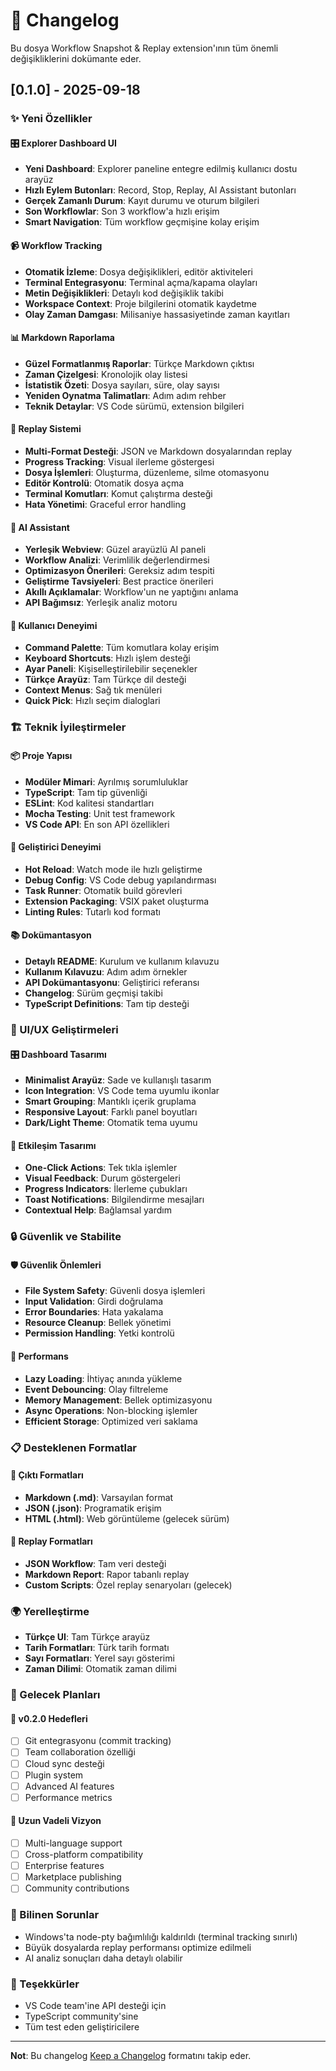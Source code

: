 # 📝 Changelog

Bu dosya Workflow Snapshot & Replay extension'ının tüm önemli değişikliklerini dokümante eder.

## [0.1.0] - 2025-09-18

### ✨ Yeni Özellikler

#### 🎛️ Explorer Dashboard UI
- **Yeni Dashboard**: Explorer paneline entegre edilmiş kullanıcı dostu arayüz
- **Hızlı Eylem Butonları**: Record, Stop, Replay, AI Assistant butonları
- **Gerçek Zamanlı Durum**: Kayıt durumu ve oturum bilgileri
- **Son Workflowlar**: Son 3 workflow'a hızlı erişim
- **Smart Navigation**: Tüm workflow geçmişine kolay erişim

#### 📹 Workflow Tracking
- **Otomatik İzleme**: Dosya değişiklikleri, editör aktiviteleri
- **Terminal Entegrasyonu**: Terminal açma/kapama olayları
- **Metin Değişiklikleri**: Detaylı kod değişiklik takibi
- **Workspace Context**: Proje bilgilerini otomatik kaydetme
- **Olay Zaman Damgası**: Milisaniye hassasiyetinde zaman kayıtları

#### 📊 Markdown Raporlama
- **Güzel Formatlanmış Raporlar**: Türkçe Markdown çıktısı
- **Zaman Çizelgesi**: Kronolojik olay listesi
- **İstatistik Özeti**: Dosya sayıları, süre, olay sayısı
- **Yeniden Oynatma Talimatları**: Adım adım rehber
- **Teknik Detaylar**: VS Code sürümü, extension bilgileri

#### 🔄 Replay Sistemi
- **Multi-Format Desteği**: JSON ve Markdown dosyalarından replay
- **Progress Tracking**: Visual ilerleme göstergesi
- **Dosya İşlemleri**: Oluşturma, düzenleme, silme otomasyonu
- **Editör Kontrolü**: Otomatik dosya açma
- **Terminal Komutları**: Komut çalıştırma desteği
- **Hata Yönetimi**: Graceful error handling

#### 🤖 AI Assistant
- **Yerleşik Webview**: Güzel arayüzlü AI paneli
- **Workflow Analizi**: Verimlilik değerlendirmesi
- **Optimizasyon Önerileri**: Gereksiz adım tespiti
- **Geliştirme Tavsiyeleri**: Best practice önerileri
- **Akıllı Açıklamalar**: Workflow'un ne yaptığını anlama
- **API Bağımsız**: Yerleşik analiz motoru

#### 🎯 Kullanıcı Deneyimi
- **Command Palette**: Tüm komutlara kolay erişim
- **Keyboard Shortcuts**: Hızlı işlem desteği
- **Ayar Paneli**: Kişiselleştirilebilir seçenekler
- **Türkçe Arayüz**: Tam Türkçe dil desteği
- **Context Menus**: Sağ tık menüleri
- **Quick Pick**: Hızlı seçim dialoglari

### 🏗️ Teknik İyileştirmeler

#### 📦 Proje Yapısı
- **Modüler Mimari**: Ayrılmış sorumluluklar
- **TypeScript**: Tam tip güvenliği
- **ESLint**: Kod kalitesi standartları
- **Mocha Testing**: Unit test framework
- **VS Code API**: En son API özellikleri

#### 🔧 Geliştirici Deneyimi
- **Hot Reload**: Watch mode ile hızlı geliştirme
- **Debug Config**: VS Code debug yapılandırması
- **Task Runner**: Otomatik build görevleri
- **Extension Packaging**: VSIX paket oluşturma
- **Linting Rules**: Tutarlı kod formatı

#### 📚 Dokümantasyon
- **Detaylı README**: Kurulum ve kullanım kılavuzu
- **Kullanım Kılavuzu**: Adım adım örnekler
- **API Dokümantasyonu**: Geliştirici referansı
- **Changelog**: Sürüm geçmişi takibi
- **TypeScript Definitions**: Tam tip desteği

### 🎨 UI/UX Geliştirmeleri

#### 🎛️ Dashboard Tasarımı
- **Minimalist Arayüz**: Sade ve kullanışlı tasarım
- **Icon Integration**: VS Code tema uyumlu ikonlar
- **Smart Grouping**: Mantıklı içerik gruplama
- **Responsive Layout**: Farklı panel boyutları
- **Dark/Light Theme**: Otomatik tema uyumu

#### 📱 Etkileşim Tasarımı
- **One-Click Actions**: Tek tıkla işlemler
- **Visual Feedback**: Durum göstergeleri
- **Progress Indicators**: İlerleme çubukları
- **Toast Notifications**: Bilgilendirme mesajları
- **Contextual Help**: Bağlamsal yardım

### 🔒 Güvenlik ve Stabilite

#### 🛡️ Güvenlik Önlemleri
- **File System Safety**: Güvenli dosya işlemleri
- **Input Validation**: Girdi doğrulama
- **Error Boundaries**: Hata yakalama
- **Resource Cleanup**: Bellek yönetimi
- **Permission Handling**: Yetki kontrolü

#### 🚀 Performans
- **Lazy Loading**: İhtiyaç anında yükleme
- **Event Debouncing**: Olay filtreleme
- **Memory Management**: Bellek optimizasyonu
- **Async Operations**: Non-blocking işlemler
- **Efficient Storage**: Optimized veri saklama

### 📋 Desteklenen Formatlar

#### 📄 Çıktı Formatları
- **Markdown (.md)**: Varsayılan format
- **JSON (.json)**: Programatik erişim
- **HTML (.html)**: Web görüntüleme (gelecek sürüm)

#### 🔄 Replay Formatları
- **JSON Workflow**: Tam veri desteği
- **Markdown Report**: Rapor tabanlı replay
- **Custom Scripts**: Özel replay senaryoları (gelecek)

### 🌍 Yerelleştirme
- **Türkçe UI**: Tam Türkçe arayüz
- **Tarih Formatları**: Türk tarih formatı
- **Sayı Formatları**: Yerel sayı gösterimi
- **Zaman Dilimi**: Otomatik zaman dilimi

### 🔮 Gelecek Planları

#### 🚀 v0.2.0 Hedefleri
- [ ] Git entegrasyonu (commit tracking)
- [ ] Team collaboration özelliği
- [ ] Cloud sync desteği
- [ ] Plugin system
- [ ] Advanced AI features
- [ ] Performance metrics

#### 🎯 Uzun Vadeli Vizyon
- [ ] Multi-language support
- [ ] Cross-platform compatibility
- [ ] Enterprise features
- [ ] Marketplace publishing
- [ ] Community contributions

### 🐛 Bilinen Sorunlar
- Windows'ta node-pty bağımlılığı kaldırıldı (terminal tracking sınırlı)
- Büyük dosyalarda replay performansı optimize edilmeli
- AI analiz sonuçları daha detaylı olabilir

### 🙏 Teşekkürler
- VS Code team'ine API desteği için
- TypeScript community'sine
- Tüm test eden geliştiricilere

---

**Not**: Bu changelog [Keep a Changelog](https://keepachangelog.com/) formatını takip eder.

